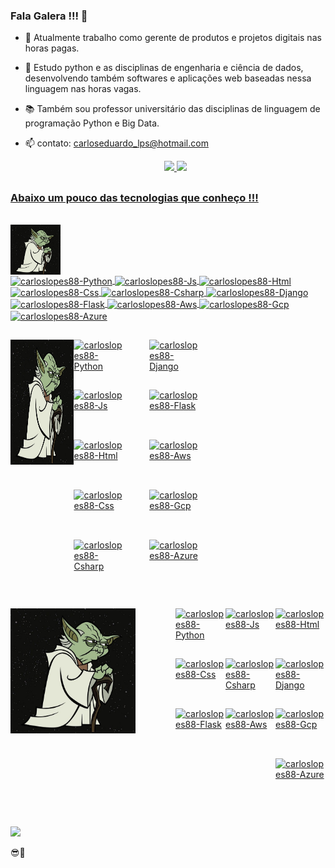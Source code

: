 ### Fala Galera !!! 👋
  
- 🔭 Atualmente trabalho como gerente de produtos e projetos digitais nas horas pagas.
  
- 🌱 Estudo python e as disciplinas de engenharia e ciência de dados, desenvolvendo também softwares e aplicações web baseadas nessa linguagem nas horas vagas.
  
- 📚 Também sou professor universitário das disciplinas de linguagem de programação Python e Big Data.
  
- 📫 contato: carloseduardo_lps@hotmail.com
  
  <div align="center">
  <a href="https://github.com/rafaballerini">
  <img height="180em" src="https://github-readme-stats.vercel.app/api?username=carloslopes88&show_icons=true&theme=tokyonight&include_all_commits=true&count_private=true"/>
  <img height="130em" src="https://github-readme-stats.vercel.app/api/top-langs/?username=carloslopes88&layout=compact&langs_count=7&theme=tokyonight"/>
</div>
<div>
  
</div>

##

### Abaixo um pouco das tecnologias que conheço !!! 

<div style="display: inline_block"><br>
  <div>
    <img align="center" alt="carloslopes88-Yoda" height="80" width="80" src="img/yoda.jpg">
  </div>
  <div>
  <img align="center" alt="carloslopes88-Python" height="80" width="80" src="https://skillicons.dev/icons?i=python">
  <img align="center" alt="carloslopes88-Js" height="80" width="80" src="https://skillicons.dev/icons?i=js">
  <img align="center" alt="carloslopes88-Html" height="80" width="80" src="https://skillicons.dev/icons?i=html">
  <img align="center" alt="carloslopes88-Css" height="80" width="80" src="https://skillicons.dev/icons?i=css">
  <img align="center" alt="carloslopes88-Csharp" height="80" width="80" src="https://skillicons.dev/icons?i=cs">
  <img align="center" alt="carloslopes88-Django" height="80" width="80" src="https://skillicons.dev/icons?i=django">
  <img align="center" alt="carloslopes88-Flask" height="80" width="80" src="https://skillicons.dev/icons?i=flask">
  <img align="center" alt="carloslopes88-Aws" height="80" width="80" src="https://skillicons.dev/icons?i=aws">
  <img align="center" alt="carloslopes88-Gcp" height="80" width="80" src="https://skillicons.dev/icons?i=gcp">
  <img align="center" alt="carloslopes88-Azure" height="80" width="80" src="https://skillicons.dev/icons?i=azure">
  </div>
</div>

##

<div style="display: flex"><br>
    <div style="flex-basis: 40%;">
        <img align="center" alt="carloslopes88-Yoda" height="200" width="200" src="img/yoda.jpg">
    </div>
    <div style="display: flex;">
      <div style="flex-basis: 30%; display: flex; flex-wrap: wrap;">
          <img align="center" alt="carloslopes88-Python" height="80" width="80" src="https://skillicons.dev/icons?i=python">
          <img align="center" alt="carloslopes88-Js" height="80" width="80" src="https://skillicons.dev/icons?i=js">
          <img align="center" alt="carloslopes88-Html" height="80" width="80" src="https://skillicons.dev/icons?i=html">
          <img align="center" alt="carloslopes88-Css" height="80" width="80" src="https://skillicons.dev/icons?i=css">
          <img align="center" alt="carloslopes88-Csharp" height="80" width="80" src="https://skillicons.dev/icons?i=cs">
      </div>
      <div style="flex-basis: 30%; display: flex; flex-wrap: wrap;">
          <img align="center" alt="carloslopes88-Django" height="80" width="80" src="https://skillicons.dev/icons?i=django">
          <img align="center" alt="carloslopes88-Flask" height="80" width="80" src="https://skillicons.dev/icons?i=flask">
          <img align="center" alt="carloslopes88-Aws" height="80" width="80" src="https://skillicons.dev/icons?i=aws">
          <img align="center" alt="carloslopes88-Gcp" height="80" width="80" src="https://skillicons.dev/icons?i=gcp">
          <img align="center" alt="carloslopes88-Azure" height="80" width="80" src="https://skillicons.dev/icons?i=azure">
      </div>
    </div>
</div>

##

<div style="display: flex;">
    <div style="flex-basis: 40%;">
        <img align="center" alt="carloslopes88-Yoda" height="200" width="200" src="img/yoda.jpg">
    </div>
    <div style="flex-basis: 60%; display: flex; flex-wrap: wrap; justify-content: flex-end;">
        <img align="center" alt="carloslopes88-Python" height="80" width="80" src="https://skillicons.dev/icons?i=python">
        <img align="center" alt="carloslopes88-Js" height="80" width="80" src="https://skillicons.dev/icons?i=js">
        <img align="center" alt="carloslopes88-Html" height="80" width="80" src="https://skillicons.dev/icons?i=html">
        <img align="center" alt="carloslopes88-Css" height="80" width="80" src="https://skillicons.dev/icons?i=css">
        <img align="center" alt="carloslopes88-Csharp" height="80" width="80" src="https://skillicons.dev/icons?i=cs">
        <img align="center" alt="carloslopes88-Django" height="80" width="80" src="https://skillicons.dev/icons?i=django">
        <img align="center" alt="carloslopes88-Flask" height="80" width="80" src="https://skillicons.dev/icons?i=flask">
        <img align="center" alt="carloslopes88-Aws" height="80" width="80" src="https://skillicons.dev/icons?i=aws">
        <img align="center" alt="carloslopes88-Gcp" height="80" width="80" src="https://skillicons.dev/icons?i=gcp">
        <img align="center" alt="carloslopes88-Azure" height="80" width="80" src="https://skillicons.dev/icons?i=azure">
    </div>
</div>

##
 
<div>
  <a href="https://www.linkedin.com/in/carlos-eduardo-lopes-planejamento-empresarial/" target="_blank"><img src="https://img.shields.io/badge/-LinkedIn-%230077B5?style=for-the-badge&logo=linkedin&logoColor=white" target="_blank"></a>
</div>  

😎🤙
